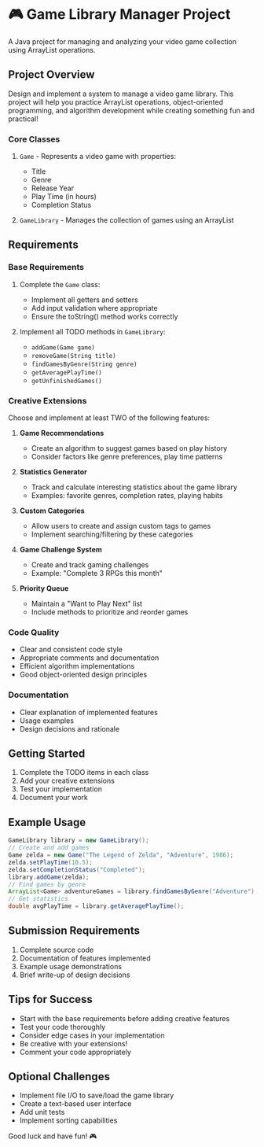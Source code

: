 # 🎮 Game Library Manager Project

A Java project for managing and analyzing your video game collection using ArrayList operations.

## Project Overview

Design and implement a system to manage a video game library. This project will help you practice ArrayList operations, object-oriented programming, and algorithm development while creating something fun and practical!

### Core Classes

1. `Game` - Represents a video game with properties:
   - Title
   - Genre
   - Release Year
   - Play Time (in hours)
   - Completion Status

2. `GameLibrary` - Manages the collection of games using an ArrayList

## Requirements

### Base Requirements 

1. Complete the `Game` class:
   - Implement all getters and setters
   - Add input validation where appropriate
   - Ensure the toString() method works correctly

2. Implement all TODO methods in `GameLibrary`:
   - `addGame(Game game)`
   - `removeGame(String title)`
   - `findGamesByGenre(String genre)`
   - `getAveragePlayTime()`
   - `getUnfinishedGames()`

### Creative Extensions 

Choose and implement at least TWO of the following features:

1. **Game Recommendations**
   - Create an algorithm to suggest games based on play history
   - Consider factors like genre preferences, play time patterns

2. **Statistics Generator**
   - Track and calculate interesting statistics about the game library
   - Examples: favorite genres, completion rates, playing habits

3. **Custom Categories**
   - Allow users to create and assign custom tags to games
   - Implement searching/filtering by these categories

4. **Game Challenge System**
   - Create and track gaming challenges
   - Example: "Complete 3 RPGs this month"

5. **Priority Queue**
   - Maintain a "Want to Play Next" list
   - Include methods to prioritize and reorder games

### Code Quality 
- Clear and consistent code style
- Appropriate comments and documentation
- Efficient algorithm implementations
- Good object-oriented design principles

### Documentation 
- Clear explanation of implemented features
- Usage examples
- Design decisions and rationale

## Getting Started

1. Complete the TODO items in each class
2. Add your creative extensions
3. Test your implementation
4. Document your work

## Example Usage

```java
GameLibrary library = new GameLibrary();
// Create and add games
Game zelda = new Game("The Legend of Zelda", "Adventure", 1986);
zelda.setPlayTime(10.5);
zelda.setCompletionStatus("Completed");
library.addGame(zelda);
// Find games by genre
ArrayList<Game> adventureGames = library.findGamesByGenre("Adventure");
// Get statistics
double avgPlayTime = library.getAveragePlayTime();
```

## Submission Requirements

1. Complete source code
2. Documentation of features implemented
3. Example usage demonstrations
4. Brief write-up of design decisions

## Tips for Success

- Start with the base requirements before adding creative features
- Test your code thoroughly
- Consider edge cases in your implementation
- Be creative with your extensions!
- Comment your code appropriately

## Optional Challenges

- Implement file I/O to save/load the game library
- Create a text-based user interface
- Add unit tests
- Implement sorting capabilities

Good luck and have fun! 🎮